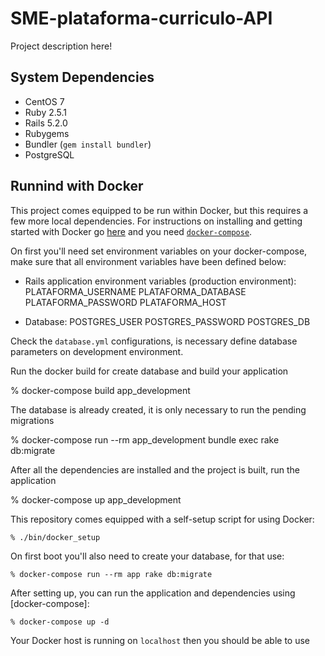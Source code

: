 SME-plataforma-curriculo-API
=====

Project description here!

System Dependencies
-------------------

- CentOS 7
- Ruby 2.5.1
- Rails 5.2.0
- Rubygems
- Bundler (`gem install bundler`)
- PostgreSQL

Runnind with Docker
---------------------------

This project comes equipped to be run within Docker, but this requires a few more local dependencies. For instructions on installing and getting started with Docker go [here](https://www.docker.com/products/docker) and you need [`docker-compose`](https://docs.docker.com/compose/overview/).

On first you'll need set environment variables on your docker-compose, make sure that all environment variables have been defined below:

- Rails application environment variables (production environment):
  PLATAFORMA_USERNAME
  PLATAFORMA_DATABASE
  PLATAFORMA_PASSWORD
  PLATAFORMA_HOST

- Database:
    POSTGRES_USER
    POSTGRES_PASSWORD
    POSTGRES_DB

Check the `database.yml` configurations, is necessary define database parameters on development environment.

Run the docker build for create database and build your application

  % docker-compose build app_development

The database is already created, it is only necessary to run the pending migrations

  % docker-compose run --rm app_development bundle exec rake db:migrate

After all the dependencies are installed and the project is built, run the application

  % docker-compose up app_development

This repository comes equipped with a self-setup script for using Docker:

    % ./bin/docker_setup

On first boot you'll also need to create your database, for that use:

    % docker-compose run --rm app rake db:migrate

After setting up, you can run the application and dependencies using [docker-compose]:

    % docker-compose up -d

Your Docker host is running on `localhost` then you should be able to use
